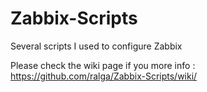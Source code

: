 # Zabbix-Scripts
Several scripts I used to configure Zabbix

Please check the wiki page if you more info : 
https://github.com/ralga/Zabbix-Scripts/wiki/
